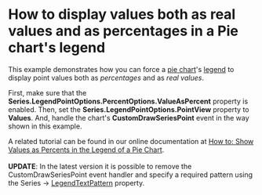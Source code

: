# How to display values both as real values and as percentages in a Pie chart's legend


<p>This example demonstrates how you can force a <a href="http://devexpress.com/Help/Content.aspx?help=XtraCharts&document=CustomDocument2967.htm">pie chart</a>'s <a href="http://devexpress.com/Help/Content.aspx?help=XtraCharts&document=CustomDocument5794.htm">legend</a> to display point values both as <em>percentages</em> and as <em>real values</em>.</p>
<p>First, make sure that the <strong>Series.LegendPointOptions.PercentOptions.ValueAsPercent</strong> property is enabled. Then, set the <strong>Series.LegendPointOptions.PointView</strong> property to <strong>Values</strong>. And, handle the chart's <strong>CustomDrawSeriesPoint</strong> event in the way shown in this example.</p>
<p>A related tutorial can be found in our online documentation at <a href="http://devexpress.com/Help/Content.aspx?help=XtraCharts&document=CustomDocument5858.htm">How to: Show Values as Percents in the Legend of a Pie Chart</a>.<br /><br /><strong>UPDATE</strong>: In the latest version it is possible to remove the CustomDrawSeriesPoint event handler and specify a required pattern using the Series -> <a href="https://documentation.devexpress.com/#CoreLibraries/DevExpressXtraChartsSeriesBase_LegendTextPatterntopic">LegendTextPattern</a> property.</p>

<br/>


